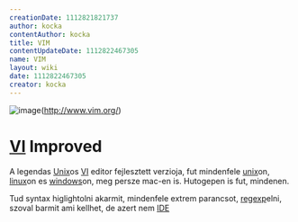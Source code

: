```yaml
---
creationDate: 1112821821737 
author: kocka 
contentAuthor: kocka 
title: VIM 
contentUpdateDate: 1112822467305 
name: VIM 
layout: wiki 
date: 1112822467305 
creator: kocka 
---
```

![image](http://www.vim.org/images/vim_header.gif)(http://www.vim.org/)

# [VI](VI.html) Improved

A legendas [Unix](unix.html)os [VI](VI.html) editor fejlesztett verzioja, fut mindenfele [unix](unix.html)on, [linux](Linux.html)on es [windows](Windows.html)on, meg persze mac-en is. Hutogepen is fut, mindenen.

Tud syntax higlightolni akarmit, mindenfele extrem parancsot, [regexp](regexp.html)elni, szoval barmit ami kellhet, de azert nem [IDE](IDE.html)
